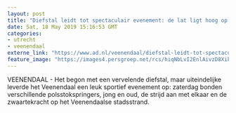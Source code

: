 ```yaml
---
layout: post
title: "Diefstal leidt tot spectaculair evenement: de lat ligt hoog op het stadsstrand"
date: Sat, 18 May 2019 15:16:53 GMT
categories: 
- utrecht 
- veenendaal 
externe_link: "https://www.ad.nl/veenendaal/diefstal-leidt-tot-spectaculair-evenement-de-lat-ligt-hoog-op-het-stadsstrand~a9a208af/"
feature_image: "https://images4.persgroep.net/rcs/hiqNbLvI2EnlAivzD8XikJWrpSM/diocontent/148683231/_fitwidth/400/?appId=21791a8992982cd8da851550a453bd7f&quality=0.7"
---
```


VEENENDAAL - Het begon met een vervelende diefstal, maar uiteindelijke leverde het Veenendaal een leuk sportief evenement op: zaterdag bonden verschillende polsstokspringers, jong en oud, de strijd aan met elkaar en de zwaartekracht op het Veenendaalse stadsstrand.

